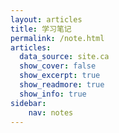 ```yaml
---
layout: articles
title: 学习笔记
permalink: /note.html
articles:
  data_source: site.ca
  show_cover: false
  show_excerpt: true
  show_readmore: true
  show_info: true
sidebar:
    nav: notes
---
```


<!-- <h1>最新笔记</h1>

<ul>
    {% for post in site.posts %}
    <li>
        <h2><a href="{{ post.url }}">{{ post.title }}</a></h2>
        {{ post.excerpt }}
    </li>
    {% endfor %}
</ul> -->
